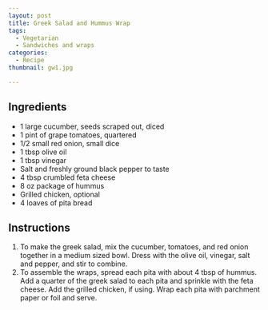 ```yaml
---
layout: post
title: Greek Salad and Hummus Wrap
tags:
  - Vegetarian
  - Sandwiches and wraps
categories:
  - Recipe
thumbnail: gw1.jpg

---
```


## Ingredients

- 1 large cucumber, seeds scraped out, diced
- 1 pint of grape tomatoes, quartered
- 1/2 small red onion, small dice
- 1 tbsp olive oil
- 1 tbsp vinegar
- Salt and freshly ground black pepper to taste
- 4 tbsp crumbled feta cheese
- 8 oz package of hummus
- Grilled chicken, optional
- 4 loaves of pita bread

## Instructions

1. To make the greek salad, mix the cucumber, tomatoes, and red onion together in a medium sized bowl. Dress with the olive oil, vinegar, salt and pepper, and stir to combine. 
1. To assemble the wraps, spread each pita with about 4 tbsp of hummus. Add a quarter of the greek salad to each pita and sprinkle with the feta cheese. Add the grilled chicken, if using. Wrap each pita with parchment paper or foil and serve.





